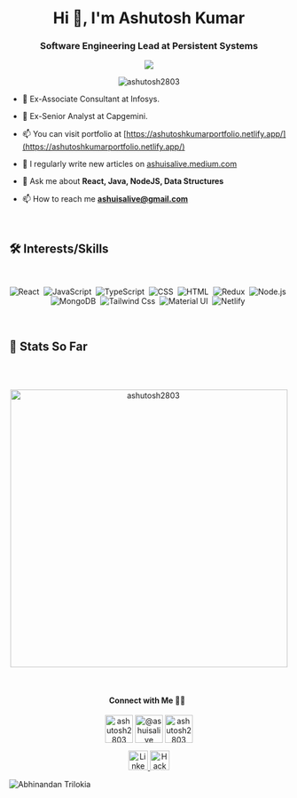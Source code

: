 <h1 align="center">Hi 👋, I'm Ashutosh Kumar</h1>
<h3 align="center">Software Engineering Lead at Persistent Systems</h3>

<p align="center">
  <a href="#"><img src="https://readme-typing-svg.herokuapp.com?color=FFFF&center=true&lines=Full+Stack+Web+Developer;Data+Structures;Algorithms;Backend;Gen+AI;DevOps;System+Design;Databases"></a>
</p>

<p align="center"><img src="https://komarev.com/ghpvc/?username=ashutosh2803&label=Profile%20views&color=0e75b6&style=flat" alt="ashutosh2803" /> </p>

- 🏢 Ex-Associate Consultant at Infosys.
 
- 🏢 Ex-Senior Analyst at Capgemini.

- 📫 You can visit portfolio at [https://ashutoshkumarportfolio.netlify.app/](https://ashutoshkumarportfolio.netlify.app/)

- 📝 I regularly write new articles on [ashuisalive.medium.com](ashuisalive.medium.com)

- 💬 Ask me about **React, Java, NodeJS, Data Structures**

- 📫 How to reach me **ashuisalive@gmail.com**
</br>

<p align='center'>
 
## 🛠 Interests/Skills
 </br>
<div align="center" >
  
  ![React](https://img.shields.io/badge/react%20-%2320232a.svg?&style=for-the-badge&logo=react&logoColor=%2361DAFB)&nbsp;
  ![JavaScript](https://img.shields.io/badge/javascript%20-%23323330.svg?&style=for-the-badge&logo=javascript&logoColor=%23F7DF1E)&nbsp;
  ![TypeScript](https://img.shields.io/badge/TypeScript-007ACC?style=for-the-badge&logo=typescript&logoColor=white)&nbsp;
  ![CSS](https://img.shields.io/badge/css3%20-%231572B6.svg?&style=for-the-badge&logo=css3&logoColor=white)&nbsp;
  ![HTML](https://img.shields.io/badge/html5%20-%23E34F26.svg?&style=for-the-badge&logo=html5&logoColor=white)&nbsp;
  ![Redux](https://img.shields.io/badge/redux-%23593d88.svg?&style=for-the-badge&logo=redux&logoColor=white)&nbsp;
  ![Node.js](https://img.shields.io/badge/node.js%20-%2343853D.svg?&style=for-the-badge&logo=node.js&logoColor=white)&nbsp;
   ![MongoDB](https://img.shields.io/badge/MongoDB-%234ea94b.svg?&style=for-the-badge&logo=mongodb&logoColor=white)&nbsp;
   ![Tailwind Css](https://img.shields.io/badge/Tailwind_CSS-38B2AC?style=for-the-badge&logo=tailwind-css&logoColor=white)&nbsp;
    ![Material UI](https://img.shields.io/badge/Material--UI-0081CB?style=for-the-badge&logo=material-ui&logoColor=white)&nbsp;
     ![Netlify](https://img.shields.io/badge/Netlify-00C7B7?style=for-the-badge&logo=netlify&logoColor=white)&nbsp;
   	


  
  </div>
</br>

## :construction_worker: Stats So Far
</br>
<p align="center">
  </br>
  <a href="#"><img src="https://github-readme-stats.vercel.app/api?username=ashutosh2803&show_icons=true&count_private=true&theme=radical" alt="ashutosh2803" width="500" ></a>
</p>
</br>

<h4 align="center">
Connect with Me 🤝🏻 &nbsp;
</h4>

<p align="center">
<a href="https://linkedin.com/in/ashutosh2803" target="blank"><img align="center" src="https://cdn.jsdelivr.net/npm/simple-icons@3.0.1/icons/linkedin.svg" alt="ashutosh2803" height="50" width="50" /></a>
<a href="https://medium.com/@ashuisalive" target="blank"><img align="center" src="https://cdn.jsdelivr.net/npm/simple-icons@3.0.1/icons/medium.svg" alt="@ashuisalive" height="50" width="50" /></a>
<a href="https://www.hackerrank.com/ashutosh2803" target="blank"><img align="center" src="https://cdn.jsdelivr.net/npm/simple-icons@3.0.1/icons/hackerrank.svg" alt="ashutosh2803" height="50" width="50" /></a>
</p>
 
 <div align="center">
 <a href="https://linkedin.com/in/ashutosh2803">
    <img src="https://raw.githubusercontent.com/System-Glitch/System-Glitch/master/assets/img/svg/linkedin.svg" alt="LinkedIn" title="LinkedIn" width="35" height="35"> </a>
	
<a href="https://www.hackerrank.com/ashutosh2803">
    <img src="https://raw.githubusercontent.com/System-Glitch/System-Glitch/master/assets/img/svg/hackerrank.svg" alt="Hackerrank" title="Hackerrank" width="35" height="35"> </a>
 </div>


![Abhinandan Trilokia](https://raw.githubusercontent.com/Trilokia/Trilokia/379277808c61ef204768a61bbc5d25bc7798ccf1/bottom_header.svg)
 
